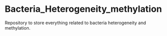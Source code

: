 # Bacteria_Heterogeneity_methylation
Repository to store everything related to bacteria heterogeneity and methylation.
